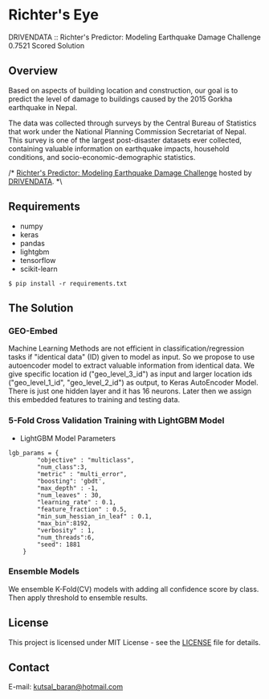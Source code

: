 # Richter's Eye
 DRIVENDATA :: Richter's Predictor: Modeling Earthquake Damage Challenge 0.7521 Scored Solution 

## Overview 
  Based on aspects of building location and construction, our goal is to predict the level of damage to buildings caused by the 2015 Gorkha earthquake in Nepal.

  The data was collected through surveys by the Central Bureau of Statistics that work under the National Planning Commission Secretariat of Nepal. This survey is one of the largest post-disaster datasets ever collected, containing valuable information on earthquake impacts, household conditions, and socio-economic-demographic statistics.

/* <a href="https://www.drivendata.org/competitions/57/nepal-earthquake/" target="_blank">Richter's Predictor: Modeling Earthquake Damage Challenge</a> hosted by <a href="https://www.drivendata.org/" target="_blank">DRIVENDATA</a>. *\ 

## Requirements
- numpy 
- keras 
- pandas
- lightgbm
- tensorflow
- scikit-learn

```
$ pip install -r requirements.txt
```

## The Solution 

### GEO-Embed
Machine Learning Methods are not efficient in classification/regression tasks if "identical data" (ID) given to model as input. So we propose to use autoencoder model to extract valuable information from identical data. We give specific location id ("geo_level_3_id") as input and larger location ids ("geo_level_1_id", "geo_level_2_id") as output, to Keras AutoEncoder Model. There is just one hidden layer and it has 16 neurons. Later then we assign this embedded features to training and testing data.

### 5-Fold Cross Validation Training with LightGBM Model
- LightGBM Model Parameters
```
lgb_params = {
        "objective" : "multiclass",
        "num_class":3,
        "metric" : "multi_error",
        "boosting": 'gbdt',
        "max_depth" : -1,
        "num_leaves" : 30,
        "learning_rate" : 0.1,
        "feature_fraction" : 0.5,
        "min_sum_hessian_in_leaf" : 0.1,
        "max_bin":8192,
        "verbosity" : 1,
        "num_threads":6,
        "seed": 1881
    }
```
### Ensemble Models
We ensemble K-Fold(CV) models with adding all confidence score by class. Then apply threshold to ensemble results.

## License 
This project is licensed under MIT License - see the <a href="LICENSE">LICENSE</a> file for details.

## Contact
E-mail: kutsal_baran@hotmail.com
